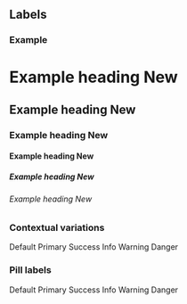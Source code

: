 
## Labels

### Example


<h1>Example heading <span class="label label-default">New</span></h1>
<h2>Example heading <span class="label label-default">New</span></h2>
<h3>Example heading <span class="label label-default">New</span></h3>
<h4>Example heading <span class="label label-default">New</span></h4>
<h5>Example heading <span class="label label-default">New</span></h5>
<h6>Example heading <span class="label label-default">New</span></h6>

### Contextual variations

<span class="label label-default">Default</span>
<span class="label label-primary">Primary</span>
<span class="label label-success">Success</span>
<span class="label label-info">Info</span>
<span class="label label-warning">Warning</span>
<span class="label label-danger">Danger</span>

### Pill labels

<span class="label label-pill label-default">Default</span>
<span class="label label-pill label-primary">Primary</span>
<span class="label label-pill label-success">Success</span>
<span class="label label-pill label-info">Info</span>
<span class="label label-pill label-warning">Warning</span>
<span class="label label-pill label-danger">Danger</span>
